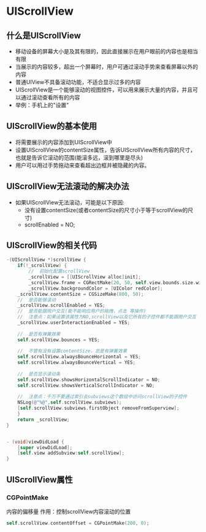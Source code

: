 # UIScrollView

## 什么是UIScrollView

+ 移动设备的屏幕大小是及其有限的，因此直接展示在用户眼前的内容也是相当有限
+ 当展示的内容较多，超出一个屏幕时，用户可通过滚动手势来查看屏幕以外的内容
+ 普通UIView不具备滚动功能，不适合显示过多的内容
+ UIScrollView是一个能够滚动的视图控件，可以用来展示大量的内容，并且可以通过滚动查看所有的内容
+ 举例：手机上的"设置"

## UIScrollView的基本使用

+ 将需要展示的内容添加到UIScrollView中
+ 设置UIScrollView的contentSize属性，告诉UIScrollView所有内容的尺寸，也就是告诉它滚动的范围(能滚多远，滚到哪里是尽头)
+ 用户可以用过手势拖动来查看超出边框并被隐藏的内容。

## UIScrollView无法滚动的解决办法

+ 如果UIScrollView无法滚动，可能是以下原因:
	+ 没有设置contentSize(或者contentSize的尺寸小于等于scrollView的尺寸)
	+ scrollEnabled = NO;


## UIScrollView的相关代码

``` objective-c
-(UIScrollView *)scrollView {
	if(!_scrollView) {
		//	初始化配置scrollView
		_scrollView = [[UIScrollView alloc]init];
		_scrollView.frame = CGRectMake(20, 50, self.view.bounds.size.width-40, 400);
		_scrollView.backgroundColor = [UIColor redColor];
    _scrollView.contentSize = CGSizeMake(800, 50);
    //	是否能够滚动
    _scrollView.scrollEnabled = YES;
    //	是否能跟用户交互(能不能响应用户的拖拽，点击 等操作)
    //	注意点：如果设置该属性为NO,scrollView以及它所有的子控件都不能跟用户交互
    _scrollView.userInteractionEnabled = YES;
    
    //	是否有弹簧效果
    self.scrollView.bounces = YES;
    
    //	不管有没有设置contentSize，总是有弹簧效果
    self.scrollView.alwaysBounceHorizontal = YES;
    self.scrollView.alwaysBounceVertical = YES;
    
    //	是否显示滚动条
    self.scrollView.showsHorizontalScrollIndicator = NO;
    self.scrollView.showsVerticalScrollIndicator = NO;
    
    //	注意点：千万不要通过索引去subviews这个数组中访问scrollView的子控件
    NSLog(@"%@",self.scrollView.subviews);
    [self.scrollView.subviews.firstObject removeFromSuperview];
	}
	return _scrollView;
}


- (void)viewDidLoad {
	[super viewDidLoad];
	[self.view addSubview:self.scrollView];
}
```


## UIScrollView属性

### CGPointMake

内容的偏移量
作用：控制scrollView内容滚动的位置

``` objective-c
self.scrollView.contentOffset = CGPointMake(200, 0);
```